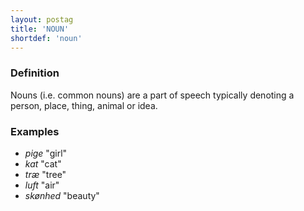 ```yaml
---
layout: postag
title: 'NOUN'
shortdef: 'noun'
---
```


### Definition

Nouns (i.e. common nouns) are a part of speech typically denoting a person, place, thing,
animal or idea.

### Examples

- _pige_ "girl"
- _kat_ "cat"
- _træ_ "tree"
- _luft_ "air"
- _skønhed_ "beauty"
<!-- Interlanguage links updated Po lis 14 15:34:33 CET 2022 -->
